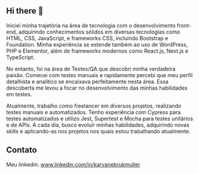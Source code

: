<h2>Hi there 👋</h2>

Iniciei minha trajetória na área de tecnologia com o desenvolvimento front-end, adquirindo conhecimentos sólidos em diversas tecnologias como HTML, CSS, JavaScript, e frameworks CSS, incluindo Bootstrap e Foundation. Minha experiência se estende também ao uso de WordPress, PHP e Elementor, além de frameworks modernos como React.js, Next.js e TypeScript.

No entanto, foi na área de Testes/QA que descobri minha verdadeira paixão. Comecei com testes manuais e rapidamente percebi que meu perfil detalhista e analítico se encaixava perfeitamente nesta área. Essa descoberta me levou a focar no desenvolvimento das minhas habilidades em testes.

Atualmente, trabalho como freelancer em diversos projetos, realizando testes manuais e automatizados. Tenho experiência com Cypress para testes automatizados e utilizo Jest, Supertest e Mocha para testes unitários e de APIs. A cada dia, busco evoluir minhas habilidades, adquirindo novas skills e aplicando-as nos projetos nos quais estou trabalhando atualmente. 

<h2>Contato</h2>

Meu linkedin: www.linkedin.com/in/karyanebrukmuller


